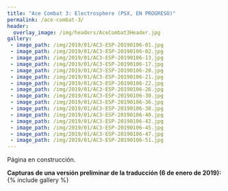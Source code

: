 ```yaml
---
title: "Ace Combat 3: Electrosphere (PSX, EN PROGRESO)"
permalink: /ace-combat-3/
header:
  overlay_image: /img/headers/AceCombat3Header.jpg
gallery:
 - image_path: /img/2019/01/AC3-ESP-20190106-01.jpg
 - image_path: /img/2019/01/AC3-ESP-20190106-02.jpg
 - image_path: /img/2019/01/AC3-ESP-20190106-13.jpg
 - image_path: /img/2019/01/AC3-ESP-20190106-17.jpg
 - image_path: /img/2019/01/AC3-ESP-20190106-20.jpg
 - image_path: /img/2019/01/AC3-ESP-20190106-21.jpg
 - image_path: /img/2019/01/AC3-ESP-20190106-22.jpg
 - image_path: /img/2019/01/AC3-ESP-20190106-26.jpg
 - image_path: /img/2019/01/AC3-ESP-20190106-30.jpg
 - image_path: /img/2019/01/AC3-ESP-20190106-36.jpg
 - image_path: /img/2019/01/AC3-ESP-20190106-38.jpg
 - image_path: /img/2019/01/AC3-ESP-20190106-40.jpg
 - image_path: /img/2019/01/AC3-ESP-20190106-42.jpg
 - image_path: /img/2019/01/AC3-ESP-20190106-45.jpg
 - image_path: /img/2019/01/AC3-ESP-20190106-47.jpg
 - image_path: /img/2019/01/AC3-ESP-20190106-51.jpg
---
```


Página en construcción.

**Capturas de una versión preliminar de la traducción (6 de enero de 2019):**
{% include gallery %}
